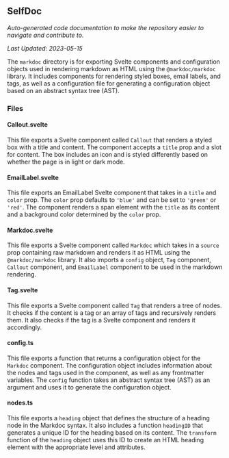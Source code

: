 <!--- START SELFDOC --->
## SelfDoc
_Auto-generated code documentation to make the repository easier to navigate and contribute to._

_Last Updated: 2023-05-15_

The `markdoc` directory is for exporting Svelte components and configuration objects used in rendering markdown as HTML using the `@markdoc/markdoc` library. It includes components for rendering styled boxes, email labels, and tags, as well as a configuration file for generating a configuration object based on an abstract syntax tree (AST).

### Files
#### Callout.svelte
This file exports a Svelte component called `Callout` that renders a styled box with a title and content. The component accepts a `title` prop and a slot for content. The box includes an icon and is styled differently based on whether the page is in light or dark mode.

#### EmailLabel.svelte
This file exports an EmailLabel Svelte component that takes in a `title` and `color` prop. The `color` prop defaults to `'blue'` and can be set to `'green'` or `'red'`. The component renders a span element with the `title` as its content and a background color determined by the `color` prop.

#### Markdoc.svelte
This file exports a Svelte component called `Markdoc` which takes in a `source` prop containing raw markdown and renders it as HTML using the `@markdoc/markdoc` library. It also imports a `config` object, `Tag` component, `Callout` component, and `EmailLabel` component to be used in the markdown rendering.

#### Tag.svelte
This file exports a Svelte component called `Tag` that renders a tree of nodes. It checks if the content is a tag or an array of tags and recursively renders them. It also checks if the tag is a Svelte component and renders it accordingly.

#### config.ts
This file exports a function that returns a configuration object for the `Markdoc` component. The configuration object includes information about the nodes and tags used in the component, as well as any frontmatter variables. The `config` function takes an abstract syntax tree (AST) as an argument and uses it to generate the configuration object.

#### nodes.ts
This file exports a `heading` object that defines the structure of a heading node in the Markdoc syntax. It also includes a function `headingID` that generates a unique ID for the heading based on its content. The `transform` function of the `heading` object uses this ID to create an HTML heading element with the appropriate level and attributes.

<!--- END SELFDOC --->